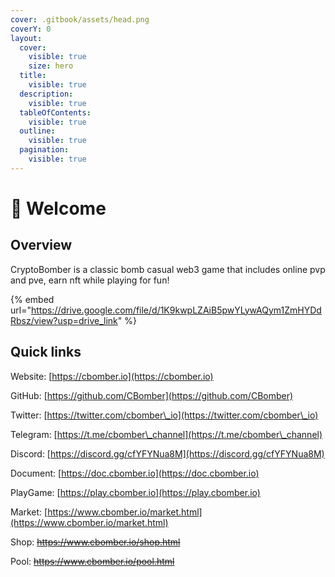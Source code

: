 ```yaml
---
cover: .gitbook/assets/head.png
coverY: 0
layout:
  cover:
    visible: true
    size: hero
  title:
    visible: true
  description:
    visible: true
  tableOfContents:
    visible: true
  outline:
    visible: true
  pagination:
    visible: true
---
```


# 👋 Welcome

## Overview

CryptoBomber is a classic bomb casual web3 game that includes online pvp and pve, earn nft while playing for fun!

{% embed url="https://drive.google.com/file/d/1K9kwpLZAiB5pwYLywAQym1ZmHYDdRbsz/view?usp=drive_link" %}

## Quick links

Website:      [https://cbomber.io](https://cbomber.io)

GitHub:        [https://github.com/CBomber](https://github.com/CBomber)

Twitter:        [https://twitter.com/cbomber\_io](https://twitter.com/cbomber\_io)

Telegram:    [https://t.me/cbomber\_channel](https://t.me/cbomber\_channel)

Discord:       [https://discord.gg/cfYFYNua8M](https://discord.gg/cfYFYNua8M)

Document:   [https://doc.cbomber.io](https://doc.cbomber.io)

PlayGame:   [https://play.cbomber.io](https://play.cbomber.io)

Market:        [https://www.cbomber.io/market.html](https://www.cbomber.io/market.html)

Shop:           ~~https://www.cbomber.io/shop.html~~

Pool:            ~~https://www.cbomber.io/pool.html~~
